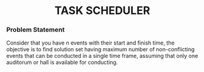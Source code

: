 <h1 align="center">TASK SCHEDULER</h1>
<h3>Problem Statement</h3>
<p>Consider that you have n events with 
their start and finish time, the objective 
is to find solution set having maximum 
number of non-conflicting events that 
can be conducted in a single time frame, 
assuming that only one auditorum or 
hall is available for conducting.

